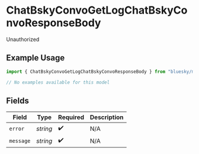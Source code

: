 # ChatBskyConvoGetLogChatBskyConvoResponseBody

Unauthorized

## Example Usage

```typescript
import { ChatBskyConvoGetLogChatBskyConvoResponseBody } from "bluesky/models/errors";

// No examples available for this model
```

## Fields

| Field              | Type               | Required           | Description        |
| ------------------ | ------------------ | ------------------ | ------------------ |
| `error`            | *string*           | :heavy_check_mark: | N/A                |
| `message`          | *string*           | :heavy_check_mark: | N/A                |